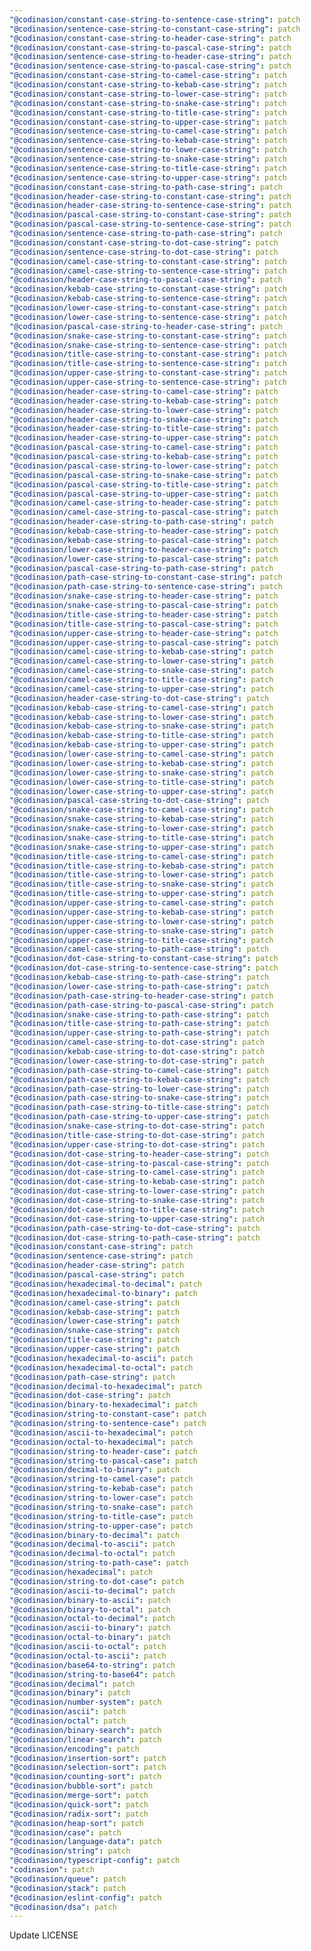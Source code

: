 ```yaml
---
"@codinasion/constant-case-string-to-sentence-case-string": patch
"@codinasion/sentence-case-string-to-constant-case-string": patch
"@codinasion/constant-case-string-to-header-case-string": patch
"@codinasion/constant-case-string-to-pascal-case-string": patch
"@codinasion/sentence-case-string-to-header-case-string": patch
"@codinasion/sentence-case-string-to-pascal-case-string": patch
"@codinasion/constant-case-string-to-camel-case-string": patch
"@codinasion/constant-case-string-to-kebab-case-string": patch
"@codinasion/constant-case-string-to-lower-case-string": patch
"@codinasion/constant-case-string-to-snake-case-string": patch
"@codinasion/constant-case-string-to-title-case-string": patch
"@codinasion/constant-case-string-to-upper-case-string": patch
"@codinasion/sentence-case-string-to-camel-case-string": patch
"@codinasion/sentence-case-string-to-kebab-case-string": patch
"@codinasion/sentence-case-string-to-lower-case-string": patch
"@codinasion/sentence-case-string-to-snake-case-string": patch
"@codinasion/sentence-case-string-to-title-case-string": patch
"@codinasion/sentence-case-string-to-upper-case-string": patch
"@codinasion/constant-case-string-to-path-case-string": patch
"@codinasion/header-case-string-to-constant-case-string": patch
"@codinasion/header-case-string-to-sentence-case-string": patch
"@codinasion/pascal-case-string-to-constant-case-string": patch
"@codinasion/pascal-case-string-to-sentence-case-string": patch
"@codinasion/sentence-case-string-to-path-case-string": patch
"@codinasion/constant-case-string-to-dot-case-string": patch
"@codinasion/sentence-case-string-to-dot-case-string": patch
"@codinasion/camel-case-string-to-constant-case-string": patch
"@codinasion/camel-case-string-to-sentence-case-string": patch
"@codinasion/header-case-string-to-pascal-case-string": patch
"@codinasion/kebab-case-string-to-constant-case-string": patch
"@codinasion/kebab-case-string-to-sentence-case-string": patch
"@codinasion/lower-case-string-to-constant-case-string": patch
"@codinasion/lower-case-string-to-sentence-case-string": patch
"@codinasion/pascal-case-string-to-header-case-string": patch
"@codinasion/snake-case-string-to-constant-case-string": patch
"@codinasion/snake-case-string-to-sentence-case-string": patch
"@codinasion/title-case-string-to-constant-case-string": patch
"@codinasion/title-case-string-to-sentence-case-string": patch
"@codinasion/upper-case-string-to-constant-case-string": patch
"@codinasion/upper-case-string-to-sentence-case-string": patch
"@codinasion/header-case-string-to-camel-case-string": patch
"@codinasion/header-case-string-to-kebab-case-string": patch
"@codinasion/header-case-string-to-lower-case-string": patch
"@codinasion/header-case-string-to-snake-case-string": patch
"@codinasion/header-case-string-to-title-case-string": patch
"@codinasion/header-case-string-to-upper-case-string": patch
"@codinasion/pascal-case-string-to-camel-case-string": patch
"@codinasion/pascal-case-string-to-kebab-case-string": patch
"@codinasion/pascal-case-string-to-lower-case-string": patch
"@codinasion/pascal-case-string-to-snake-case-string": patch
"@codinasion/pascal-case-string-to-title-case-string": patch
"@codinasion/pascal-case-string-to-upper-case-string": patch
"@codinasion/camel-case-string-to-header-case-string": patch
"@codinasion/camel-case-string-to-pascal-case-string": patch
"@codinasion/header-case-string-to-path-case-string": patch
"@codinasion/kebab-case-string-to-header-case-string": patch
"@codinasion/kebab-case-string-to-pascal-case-string": patch
"@codinasion/lower-case-string-to-header-case-string": patch
"@codinasion/lower-case-string-to-pascal-case-string": patch
"@codinasion/pascal-case-string-to-path-case-string": patch
"@codinasion/path-case-string-to-constant-case-string": patch
"@codinasion/path-case-string-to-sentence-case-string": patch
"@codinasion/snake-case-string-to-header-case-string": patch
"@codinasion/snake-case-string-to-pascal-case-string": patch
"@codinasion/title-case-string-to-header-case-string": patch
"@codinasion/title-case-string-to-pascal-case-string": patch
"@codinasion/upper-case-string-to-header-case-string": patch
"@codinasion/upper-case-string-to-pascal-case-string": patch
"@codinasion/camel-case-string-to-kebab-case-string": patch
"@codinasion/camel-case-string-to-lower-case-string": patch
"@codinasion/camel-case-string-to-snake-case-string": patch
"@codinasion/camel-case-string-to-title-case-string": patch
"@codinasion/camel-case-string-to-upper-case-string": patch
"@codinasion/header-case-string-to-dot-case-string": patch
"@codinasion/kebab-case-string-to-camel-case-string": patch
"@codinasion/kebab-case-string-to-lower-case-string": patch
"@codinasion/kebab-case-string-to-snake-case-string": patch
"@codinasion/kebab-case-string-to-title-case-string": patch
"@codinasion/kebab-case-string-to-upper-case-string": patch
"@codinasion/lower-case-string-to-camel-case-string": patch
"@codinasion/lower-case-string-to-kebab-case-string": patch
"@codinasion/lower-case-string-to-snake-case-string": patch
"@codinasion/lower-case-string-to-title-case-string": patch
"@codinasion/lower-case-string-to-upper-case-string": patch
"@codinasion/pascal-case-string-to-dot-case-string": patch
"@codinasion/snake-case-string-to-camel-case-string": patch
"@codinasion/snake-case-string-to-kebab-case-string": patch
"@codinasion/snake-case-string-to-lower-case-string": patch
"@codinasion/snake-case-string-to-title-case-string": patch
"@codinasion/snake-case-string-to-upper-case-string": patch
"@codinasion/title-case-string-to-camel-case-string": patch
"@codinasion/title-case-string-to-kebab-case-string": patch
"@codinasion/title-case-string-to-lower-case-string": patch
"@codinasion/title-case-string-to-snake-case-string": patch
"@codinasion/title-case-string-to-upper-case-string": patch
"@codinasion/upper-case-string-to-camel-case-string": patch
"@codinasion/upper-case-string-to-kebab-case-string": patch
"@codinasion/upper-case-string-to-lower-case-string": patch
"@codinasion/upper-case-string-to-snake-case-string": patch
"@codinasion/upper-case-string-to-title-case-string": patch
"@codinasion/camel-case-string-to-path-case-string": patch
"@codinasion/dot-case-string-to-constant-case-string": patch
"@codinasion/dot-case-string-to-sentence-case-string": patch
"@codinasion/kebab-case-string-to-path-case-string": patch
"@codinasion/lower-case-string-to-path-case-string": patch
"@codinasion/path-case-string-to-header-case-string": patch
"@codinasion/path-case-string-to-pascal-case-string": patch
"@codinasion/snake-case-string-to-path-case-string": patch
"@codinasion/title-case-string-to-path-case-string": patch
"@codinasion/upper-case-string-to-path-case-string": patch
"@codinasion/camel-case-string-to-dot-case-string": patch
"@codinasion/kebab-case-string-to-dot-case-string": patch
"@codinasion/lower-case-string-to-dot-case-string": patch
"@codinasion/path-case-string-to-camel-case-string": patch
"@codinasion/path-case-string-to-kebab-case-string": patch
"@codinasion/path-case-string-to-lower-case-string": patch
"@codinasion/path-case-string-to-snake-case-string": patch
"@codinasion/path-case-string-to-title-case-string": patch
"@codinasion/path-case-string-to-upper-case-string": patch
"@codinasion/snake-case-string-to-dot-case-string": patch
"@codinasion/title-case-string-to-dot-case-string": patch
"@codinasion/upper-case-string-to-dot-case-string": patch
"@codinasion/dot-case-string-to-header-case-string": patch
"@codinasion/dot-case-string-to-pascal-case-string": patch
"@codinasion/dot-case-string-to-camel-case-string": patch
"@codinasion/dot-case-string-to-kebab-case-string": patch
"@codinasion/dot-case-string-to-lower-case-string": patch
"@codinasion/dot-case-string-to-snake-case-string": patch
"@codinasion/dot-case-string-to-title-case-string": patch
"@codinasion/dot-case-string-to-upper-case-string": patch
"@codinasion/path-case-string-to-dot-case-string": patch
"@codinasion/dot-case-string-to-path-case-string": patch
"@codinasion/constant-case-string": patch
"@codinasion/sentence-case-string": patch
"@codinasion/header-case-string": patch
"@codinasion/pascal-case-string": patch
"@codinasion/hexadecimal-to-decimal": patch
"@codinasion/hexadecimal-to-binary": patch
"@codinasion/camel-case-string": patch
"@codinasion/kebab-case-string": patch
"@codinasion/lower-case-string": patch
"@codinasion/snake-case-string": patch
"@codinasion/title-case-string": patch
"@codinasion/upper-case-string": patch
"@codinasion/hexadecimal-to-ascii": patch
"@codinasion/hexadecimal-to-octal": patch
"@codinasion/path-case-string": patch
"@codinasion/decimal-to-hexadecimal": patch
"@codinasion/dot-case-string": patch
"@codinasion/binary-to-hexadecimal": patch
"@codinasion/string-to-constant-case": patch
"@codinasion/string-to-sentence-case": patch
"@codinasion/ascii-to-hexadecimal": patch
"@codinasion/octal-to-hexadecimal": patch
"@codinasion/string-to-header-case": patch
"@codinasion/string-to-pascal-case": patch
"@codinasion/decimal-to-binary": patch
"@codinasion/string-to-camel-case": patch
"@codinasion/string-to-kebab-case": patch
"@codinasion/string-to-lower-case": patch
"@codinasion/string-to-snake-case": patch
"@codinasion/string-to-title-case": patch
"@codinasion/string-to-upper-case": patch
"@codinasion/binary-to-decimal": patch
"@codinasion/decimal-to-ascii": patch
"@codinasion/decimal-to-octal": patch
"@codinasion/string-to-path-case": patch
"@codinasion/hexadecimal": patch
"@codinasion/string-to-dot-case": patch
"@codinasion/ascii-to-decimal": patch
"@codinasion/binary-to-ascii": patch
"@codinasion/binary-to-octal": patch
"@codinasion/octal-to-decimal": patch
"@codinasion/ascii-to-binary": patch
"@codinasion/octal-to-binary": patch
"@codinasion/ascii-to-octal": patch
"@codinasion/octal-to-ascii": patch
"@codinasion/base64-to-string": patch
"@codinasion/string-to-base64": patch
"@codinasion/decimal": patch
"@codinasion/binary": patch
"@codinasion/number-system": patch
"@codinasion/ascii": patch
"@codinasion/octal": patch
"@codinasion/binary-search": patch
"@codinasion/linear-search": patch
"@codinasion/encoding": patch
"@codinasion/insertion-sort": patch
"@codinasion/selection-sort": patch
"@codinasion/counting-sort": patch
"@codinasion/bubble-sort": patch
"@codinasion/merge-sort": patch
"@codinasion/quick-sort": patch
"@codinasion/radix-sort": patch
"@codinasion/heap-sort": patch
"@codinasion/case": patch
"@codinasion/language-data": patch
"@codinasion/string": patch
"@codinasion/typescript-config": patch
"codinasion": patch
"@codinasion/queue": patch
"@codinasion/stack": patch
"@codinasion/eslint-config": patch
"@codinasion/dsa": patch
---
```


Update LICENSE
